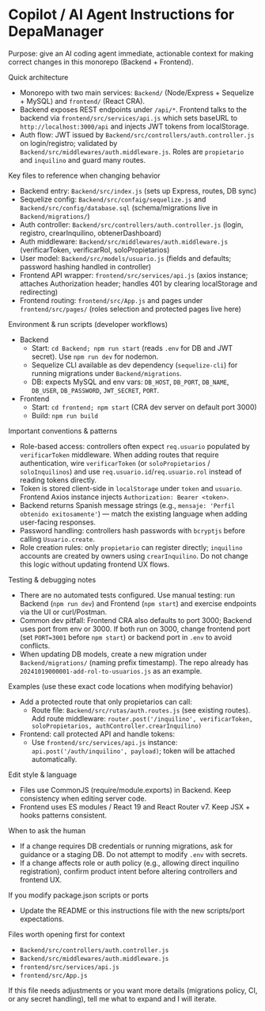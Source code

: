 # Copilot / AI Agent Instructions for DepaManager

Purpose: give an AI coding agent immediate, actionable context for making correct changes in this monorepo (Backend + Frontend).

Quick architecture
- Monorepo with two main services: `Backend/` (Node/Express + Sequelize + MySQL) and `frontend/` (React CRA).
- Backend exposes REST endpoints under `/api/*`. Frontend talks to the backend via `frontend/src/services/api.js` which sets baseURL to `http://localhost:3000/api` and injects JWT tokens from localStorage.
- Auth flow: JWT issued by `Backend/src/controllers/auth.controller.js` on login/registro; validated by `Backend/src/middlewares/auth.middleware.js`. Roles are `propietario` and `inquilino` and guard many routes.

Key files to reference when changing behavior
- Backend entry: `Backend/src/index.js` (sets up Express, routes, DB sync)
- Sequelize config: `Backend/src/confaig/sequelize.js` and `Backend/src/config/database.sql` (schema/migrations live in `Backend/migrations/`)
- Auth controller: `Backend/src/controllers/auth.controller.js` (login, registro, crearInquilino, obtenerDashboard)
- Auth middleware: `Backend/src/middlewares/auth.middleware.js` (verificarToken, verificarRol, soloPropietarios)
- User model: `Backend/src/models/usuario.js` (fields and defaults; password hashing handled in controller)
- Frontend API wrapper: `frontend/src/services/api.js` (axios instance; attaches Authorization header; handles 401 by clearing localStorage and redirecting)
- Frontend routing: `frontend/src/App.js` and pages under `frontend/src/pages/` (roles selection and protected pages live here)

Environment & run scripts (developer workflows)
- Backend
  - Start: `cd Backend; npm run start` (reads `.env` for DB and JWT secret). Use `npm run dev` for nodemon.
  - Sequelize CLI available as dev dependency (`sequelize-cli`) for running migrations under `Backend/migrations`.
  - DB: expects MySQL and env vars: `DB_HOST`, `DB_PORT`, `DB_NAME`, `DB_USER`, `DB_PASSWORD`, `JWT_SECRET`, `PORT`.
- Frontend
  - Start: `cd frontend; npm start` (CRA dev server on default port 3000)
  - Build: `npm run build`

Important conventions & patterns
- Role-based access: controllers often expect `req.usuario` populated by `verificarToken` middleware. When adding routes that require authentication, wire `verificarToken` (or `soloPropietarios` / `soloInquilinos`) and use `req.usuario.id`/`req.usuario.rol` instead of reading tokens directly.
- Token is stored client-side in `localStorage` under `token` and `usuario`. Frontend Axios instance injects `Authorization: Bearer <token>`.
- Backend returns Spanish message strings (e.g., `mensaje: 'Perfil obtenido exitosamente'`) — match the existing language when adding user-facing responses.
- Password handling: controllers hash passwords with `bcryptjs` before calling `Usuario.create`.
- Role creation rules: only `propietario` can register directly; `inquilino` accounts are created by owners using `crearInquilino`. Do not change this logic without updating frontend UX flows.

Testing & debugging notes
- There are no automated tests configured. Use manual testing: run Backend (`npm run dev`) and Frontend (`npm start`) and exercise endpoints via the UI or curl/Postman.
- Common dev pitfall: Frontend CRA also defaults to port 3000; Backend uses port from env or 3000. If both run on 3000, change frontend port (set `PORT=3001` before `npm start`) or backend port in `.env` to avoid conflicts.
- When updating DB models, create a new migration under `Backend/migrations/` (naming prefix timestamp). The repo already has `20241019000001-add-rol-to-usuarios.js` as an example.

Examples (use these exact code locations when modifying behavior)
- Add a protected route that only propietarios can call:
  - Route file: `Backend/src/rutas/auth.routes.js` (see existing routes). Add route middleware: `router.post('/inquilino', verificarToken, soloPropietarios, authController.crearInquilino)`
- Frontend: call protected API and handle tokens:
  - Use `frontend/src/services/api.js` instance: `api.post('/auth/inquilino', payload)`; token will be attached automatically.

Edit style & language
- Files use CommonJS (require/module.exports) in Backend. Keep consistency when editing server code.
- Frontend uses ES modules / React 19 and React Router v7. Keep JSX + hooks patterns consistent.

When to ask the human
- If a change requires DB credentials or running migrations, ask for guidance or a staging DB. Do not attempt to modify `.env` with secrets.
- If a change affects role or auth policy (e.g., allowing direct inquilino registration), confirm product intent before altering controllers and frontend UX.

If you modify package.json scripts or ports
- Update the README or this instructions file with the new scripts/port expectations.

Files worth opening first for context
- `Backend/src/controllers/auth.controller.js`
- `Backend/src/middlewares/auth.middleware.js`
- `frontend/src/services/api.js`
- `frontend/src/App.js`

If this file needs adjustments or you want more details (migrations policy, CI, or any secret handling), tell me what to expand and I will iterate.